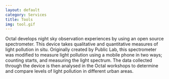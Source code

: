 ```yaml
---
layout: default
category: Services
title: Tools
img: tool.gif
---
```

Octal develops night sky observation experiences by using an open source spectrometer. This
device takes qualitative and quantitative measures of light pollution in situ. Originally created by
Public Lab, this spectrometer was modified to measure light pollution using a mobile phone in
two ways; counting starts, and measuring the light spectrum. The data collected through the
device is then analysed in the Octal workshops to determine and compare levels of light
pollution in different urban areas.
